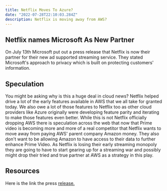 ```yaml
---
title: Netflix Moves To Azure?
date: "2022-07-28T22:10:03.284Z"
description: Netflix is moving away from AWS?
---
```


## Netflix names Microsoft As New Partner

On July 13th Microsoft put out a press release that Netflix is now their partner for their new ad supported streaming service. They stated Microsoft's approach to privacy which is built on protecting customers' information.

## Speculation

You might be asking why is this a huge deal in cloud news? Netflix helped drive a lot of the early features available in AWS that we all take for granted today. We also owe a lot of those features to Netflix too as other cloud providers like Azure originally were developing feature parity and iterating to make those features even better. While this is not Netflix officially dropping AWS there is speculation across the web that now that Prime video is becoming more and more of a real competitor that Netflix wants to move away from paying AWS' parent company Amazon money. They also don't want to be allowing Amazon to have access to their data to further enhance Prime Video. As Netflix is losing their early streaming monopoly they are going to have to start gearing up for a streaming war and possibly might drop their tried and true partner at AWS as a strategy in this play.

## Resources

Here is the link the press [release.](https://blogs.microsoft.com/blog/2022/07/13/netflix-names-microsoft-as-partner-for-new-consumer-subscription-plan/)
